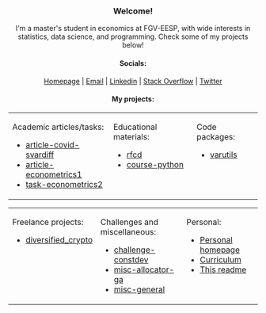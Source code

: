<link rel="stylesheet" href="https://cdnjs.cloudflare.com/ajax/libs/font-awesome/5.15.3/css/all.min.css">

<h3 align="center">Welcome!</h3>

<p align="center">I'm a master's student in economics at FGV-EESP, with wide interests in statistics, data science, and programming. Check some of my projects below!</p>


<h4 align="center">Socials:</h4>
<p align="center">
    <a href="https://ricardo-semiao.github.io/"><i class="fas fa-globe"></i> Homepage</a> |
    <a href="mailto:ricardo.semiao@outlook.com"><i class="fas fa-envelope"></i> Email</a> |
    <a href="https://linkedin.com/in/ricardo-semiao"><i class="fab fa-linkedin"></i> Linkedin</a> |
    <a href="https://stackoverflow.com/users/13048728"><i class="fab fa-stack-overflow"></i> Stack Overflow</a> |
    <a href="https://twitter.com/ricardo_semiao"><i class="fab fa-twitter"></i> Twitter</a>
</p>

<h4 align="center">My projects:</h4>
<div align="center">
<table>
    <tr>
        <td valign="top">
            <p>Academic articles/tasks:</p>
            <ul>
                <li><a href="https://github.com/ricardo-semiao/article-covid-svardiff">article-covid-svardiff</a></li>
                <li><a href="https://github.com/ricardo-semiao/article-econometrics1">article-econometrics1</a></li>
                <li><a href="https://github.com/ricardo-semiao/task-econometrics2">task-econometrics2</a></li>
            </ul>
        </td>
        <td valign="top">
            <p>Educational materials:</p>
            <ul>
                <li><a href="https://github.com/ricardo-semiao/rfcd">rfcd</a></li>
                <li><a href="https://github.com/ricardo-semiao/course-python">course-python</a></li>
            </ul>
        </td>
        <td valign="top">
            <p>Code packages:</p>
            <ul>
                <li><a href="https://github.com/ricardo-semiao/varutils">varutils</a></li>
            </ul>
        </td>
    </tr>
</table>
</div>

<div align="center">
<table>
    <tr>
        <td valign="top">
            <p>Freelance projects:</p>
            <ul>
                <li><a href="https://github.com/mevaldt/diversified_crypto">diversified_crypto</a></li>
            </ul>
        </td>
        <td valign="top">
            <p>Challenges and miscellaneous:</p>
            <ul>
                <li><a href="https://github.com/ricardo-semiao/challenge-constdev">challenge-constdev</a></li>
                <li><a href="https://github.com/ricardo-semiao/misc-allocator-ga">misc-allocator-ga</a></li>
                <li><a href="https://github.com/ricardo-semiao/misc-general">misc-general</a></li>
            </ul>
        </td>
        <td valign="top">
            <p>Personal:</p>
            <ul>
                <li><a href="https://github.com/ricardo-semiao/ricardo-semiao.github.io/">Personal homepage</a></li>
                <li><a href="https://github.com/ricardo-semiao/ricardo-semiao-cv">Curriculum</a></li>
                <li><a href="https://github.com/ricardo-semiao/ricardo-semiao">This readme</a></li>
            </ul>
        </td>
    </tr>
</table>
</div>

